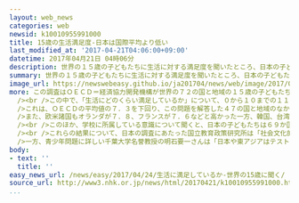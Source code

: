 ```yaml
---
layout: web_news
categories: web
newsid: k10010955991000
title: 15歳の生活満足度-日本は国際平均より低い
last_modified_at: '2017-04-21T04:06:00+09:00'
datetime: 2017年04月21日 04時06分
description: 世界の１５歳の子どもたちに生活に対する満足度を聞いたところ、日本の子どもたちは参加国の平均より低いという国際調査の結果がまとまりました。専門家は「日本では今も学歴社会の考え方が強いため、若者の充足感の乏しさにつながってるのではないか」と分析しています。
summary: 世界の１５歳の子どもたちに生活に対する満足度を聞いたところ、日本の子どもたちは参加国の平均より低いという国際調査の結果がまとまりました。専門家は「日本では今も学歴社会の考え方が強いため、若者の充足感の乏しさにつながってるのではないか」と分析しています。
image_url: https://newswebeasy.github.io/ja201704/news/web/image/2017/04/24/k10010955991000.jpg
more: この調査はＯＥＣＤ＝経済協力開発機構が世界の７２の国と地域の１５歳の子どもたちに初めて実施し、日本の高校１年生、およそ６６００人を含む合わせて５４万人が参加しました。<br
  /><br />この中で、「生活にどのくらい満足しているか」について、０から１０までの１１段階で聞いたところ、日本の１５歳の平均値は６．８でした。<br /><br
  />これは、ＯＥＣＤの平均値の７．３を下回り、この問題を解答した４７の国と地域のなかで、４３番目でした。これに対し、平均値が高かったのは中南米の国々で、ドミニカ共和国が８．５、メキシコが８．３などとなっています。<br
  />また、欧米諸国もオランダが７．８、フランスが７．６などと高かった一方、韓国、台湾、香港などは日本より低い結果でした。<br /><br />また、「テストへの不安」について聞いたところ、日本は５６か国中、１５番目に高くなりました。この中で、日本の子どもたちの８１．８％が「学校で悪い成績をとるのではないかと心配になる」と回答し、ＯＥＣＤ平均の６５．７％を大きく上回りました。<br
  /><br />このほか、学校に所属している意識について聞くと、日本の子どもたちは６９か国中３４番目となっていて、１２年前と比べてその割合は低くなっていました。<br
  /><br />これらの結果について、日本の調査にあたった国立教育政策研究所は「社会文化的要因を考慮して結果を見る必要がある」としています。<br /><br
  />一方、青少年問題に詳しい千葉大学名誉教授の明石要一さんは「日本や東アジアはテストの結果で優劣が決まる学歴社会の考え方が今も強く、充足感の乏しさにつながってるのではないか。学校が再び、絆を作る場所になるよう学校行事などを含めて見直さなければならない」と分析しています。
body:
- text: ''
  title: ''
easy_news_url: /news/easy/2017/04/24/生活に満足しているか-世界の15歳に聞く/
source_url: http://www3.nhk.or.jp/news/html/20170421/k10010955991000.html
...
```


